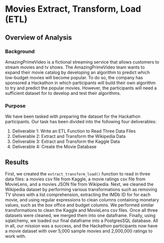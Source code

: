 # Movies Extract, Transform, Load (ETL)

## Overview of Analysis

### Background

AmazingPrimeVideo is a fictional streaming service that allows customers to stream movies and tv shows. The AmazingPrimeVideo team wants to expand their movie catalog by developing an algorithm to predict which low-budget movies will become popular. To do so, the company has sponsored a Hackathon in which participants will build their own algorithm to try and predict the popular movies. However, the participants will need a sufficient dataset for to develop and test their algorithms.

### Purpose

We have been tasked with preparing the dataset for the Hackathon participants. Our task has been divided into the following four deliverables:

1. Deliverable 1: Write an ETL Function to Read Three Data Files
2. Deliverable 2: Extract and Transform the Wikipedia Data
3. Deliverable 3: Extract and Transform the Kaggle Data
4. Deliverable 4: Create the Movie Database

## Results

First, we created the `extract_transform_load()` function to read in three data files: a movies csv file from Kaggle, a movie ratings csv file from MovieLens, and a movies JSON file from Wikipedia. Next, we cleaned the Wikipedia dataset by performing various transformations such as removing TV shows with a list comprehension, extracting the IMDb ID for for each movie, and using regular expressions to clean columns containing monetary values, such as the box office and budget columns. We performed similar transformations to clean the Kaggle and MovieLens csv files. Once all three datasets were cleaned, we merged them into one dataframe. Finally, using sqlalchemy, we loaded our final dataframe into a PostgresSQL database. All in all, our mission was a success, and the Hackathon participants now have a movie dataset with over 5,000 sample movies and 2,000,000 ratings to work with.

